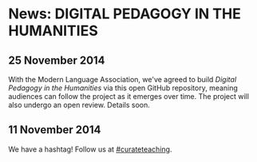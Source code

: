 # News: DIGITAL PEDAGOGY IN THE HUMANITIES

## 25 November 2014 

With the Modern Language Association, we've agreed to build *Digital Pedagogy in the Humanities* via this open GitHub repository, meaning audiences can follow the project as it emerges over time. The project will also undergo an open review. Details soon.  

## 11 November 2014

We have a hashtag! Follow us at [#curateteaching](https://twitter.com/hashtag/curateteaching?f=realtime&src=hash).